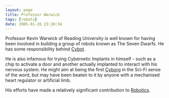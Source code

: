 ```yaml
---
layout: page
title: Professor Warwick
tags: [robots]
date: 2005-01-26 23:28:34
---
```

Professor Kevin Warwick of Reading University is well known for having been involved in building a group of robots known as The Seven Dwarfs. He has some responsibility behind [Cybot](/wiki/cybot.html "Cybot").

He is also infamous for trying Cybernetic Implants in himself - such as a chip to activate a door and another actually implanted to interact with his nervous system. He might aim at being the first [Cyborg](/wiki/cyborg.html "Cybernetic Organism") in the Sci-Fi sense of the word, but may have been beaten to it by anyone with a mechanised heart regulator or artificial limb.

His efforts have made a relatively significant contribution to [Robotics](/wiki/robotic.html "Robotic").
